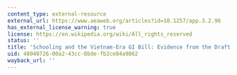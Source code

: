 ```yaml
---
content_type: external-resource
external_url: https://www.aeaweb.org/articles?id=10.1257/app.3.2.96
has_external_license_warning: true
license: https://en.wikipedia.org/wiki/All_rights_reserved
status: ''
title: 'Schooling and the Vietnam-Era GI Bill: Evidence from the Draft Lottery'
uid: 48040726-00a2-43cc-8bde-fb2ce84a9862
wayback_url: ''
---
```

